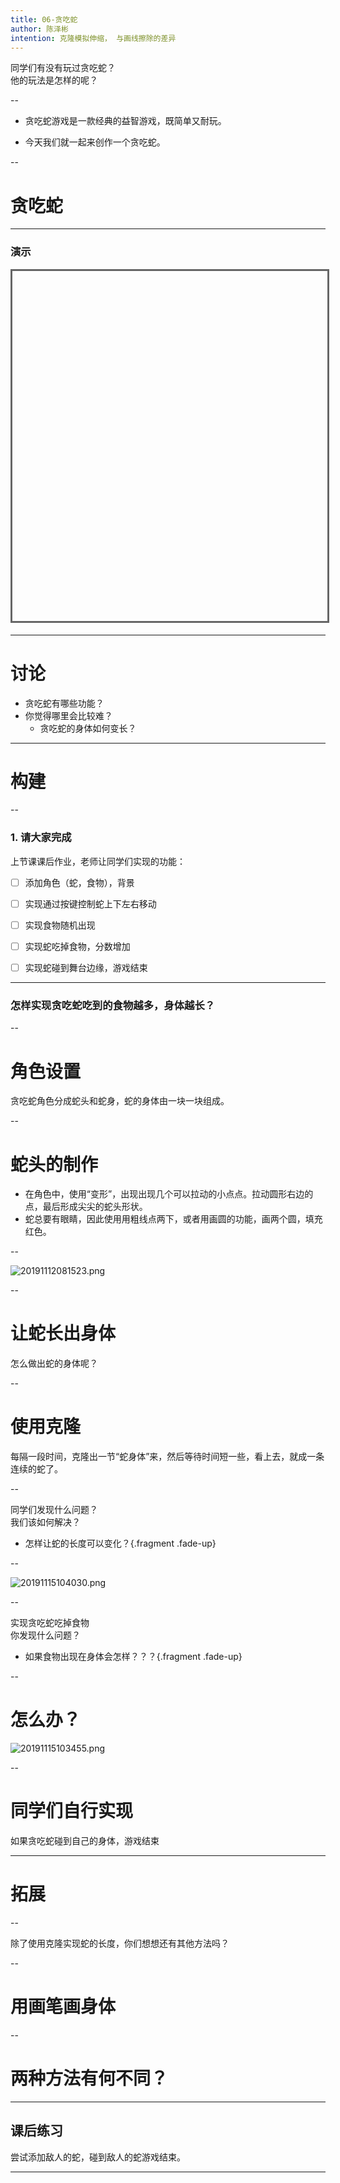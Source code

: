 ```yaml
---
title: 06-贪吃蛇
author: 陈泽彬
intention: 克隆模拟伸缩， 与画线擦除的差异
---
```


同学们有没有玩过贪吃蛇？  
他的玩法是怎样的呢？

--

- 贪吃蛇游戏是一款经典的益智游戏，既简单又耐玩。    

- 今天我们就一起来创作一个贪吃蛇。

--

# 贪吃蛇

---

### 演示

<iframe data-src="https://kada.163.com/project/4090075-2506047.htm" width="800" height="560" frameborder="0" marginwidth="0" marginheight="0" scrolling="yes" style="border:3px solid #666; margin-bottom:5px; max-width: 100%;" allowfullscreen=""></iframe>

---

# 讨论
- 贪吃蛇有哪些功能？
- 你觉得哪里会比较难？
  - 贪吃蛇的身体如何变长？


---

# 构建

--

### 1. 请大家完成
 
 上节课课后作业，老师让同学们实现的功能：  
- [ ] 添加角色（蛇，食物），背景  
- [ ] 实现通过按键控制蛇上下左右移动  
- [ ] 实现食物随机出现  
- [ ] 实现蛇吃掉食物，分数增加  
- [ ] 实现蛇碰到舞台边缘，游戏结束  


---

### 怎样实现贪吃蛇吃到的食物越多，身体越长？

--

# 角色设置
贪吃蛇角色分成蛇头和蛇身，蛇的身体由一块一块组成。

--

# 蛇头的制作

- 在角色中，使用“变形”，出现出现几个可以拉动的小点点。拉动圆形右边的点，最后形成尖尖的蛇头形状。   
- 蛇总要有眼睛，因此使用用粗线点两下，或者用画圆的功能，画两个圆，填充红色。  

--

![20191112081523.png](https://i.loli.net/2019/11/12/crp6k13yUdI4WYo.png)  

--

# 让蛇长出身体

怎么做出蛇的身体呢？ 

--

# 使用克隆
每隔一段时间，克隆出一节“蛇身体”来，然后等待时间短一些，看上去，就成一条连续的蛇了。 

--

同学们发现什么问题？  
我们该如何解决？  
- 怎样让蛇的长度可以变化？{.fragment .fade-up}

--

![20191115104030.png](https://i.loli.net/2019/11/15/jpJdYu6tP7riyQo.png)

--

实现贪吃蛇吃掉食物  
你发现什么问题？  
- 如果食物出现在身体会怎样？？？{.fragment .fade-up}

--

# 怎么办？  

![20191115103455.png](https://i.loli.net/2019/11/15/xsb6tBX9e4PKG2o.png)

--

# 同学们自行实现

如果贪吃蛇碰到自己的身体，游戏结束

---

# 拓展

--

除了使用克隆实现蛇的长度，你们想想还有其他方法吗？

--

# 用画笔画身体

--

# 两种方法有何不同？

---

## 课后练习
尝试添加敌人的蛇，碰到敌人的蛇游戏结束。

---
